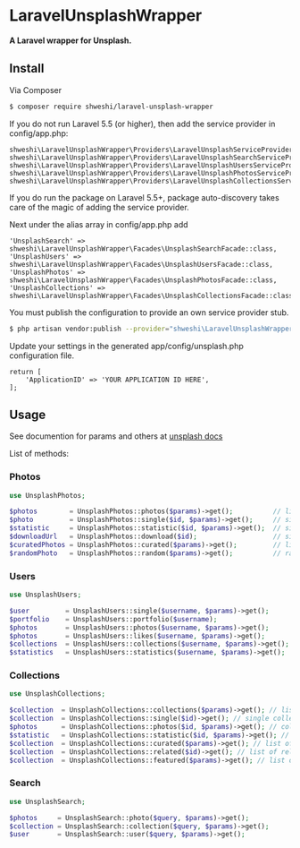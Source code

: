 # LaravelUnsplashWrapper

**A Laravel wrapper for Unsplash.**

## Install

Via Composer

``` bash
$ composer require shweshi/laravel-unsplash-wrapper
```
If you do not run Laravel 5.5 (or higher), then add the service provider in config/app.php:

```
shweshi\LaravelUnsplashWrapper\Providers\LaravelUnsplashServiceProvider:class,
shweshi\LaravelUnsplashWrapper\Providers\LaravelUnsplashSearchServiceProvider:class,
shweshi\LaravelUnsplashWrapper\Providers\LaravelUnsplashUsersServiceProvider:class
shweshi\LaravelUnsplashWrapper\Providers\LaravelUnsplashPhotosServiceProvider:class,
shweshi\LaravelUnsplashWrapper\Providers\LaravelUnsplashCollectionsServiceProvider:class
```

If you do run the package on Laravel 5.5+, package auto-discovery takes care of the magic of adding the service provider.

Next under the alias array in config/app.php add

```
'UnsplashSearch' => shweshi\LaravelUnsplashWrapper\Facades\UnsplashSearchFacade::class,
'UnsplashUsers' => shweshi\LaravelUnsplashWrapper\Facades\UnsplashUsersFacade::class,
'UnsplashPhotos' => shweshi\LaravelUnsplashWrapper\Facades\UnsplashPhotosFacade::class,
'UnsplashCollections' => shweshi\LaravelUnsplashWrapper\Facades\UnsplashCollectionsFacade::class
```

You must publish the configuration to provide an own service provider stub.

``` bash
$ php artisan vendor:publish --provider="shweshi\LaravelUnsplashWrapper\Providers\UnsplashServiceProvider"
```

Update your settings in the generated app/config/unsplash.php configuration file.
```
return [
    'ApplicationID' => 'YOUR APPLICATION ID HERE',
];
```
## Usage
See documention for params and others at [unsplash docs](https://unsplash.com/documentation)

List of methods: 

### Photos

``` php
use UnsplashPhotos;

$photos        = UnsplashPhotos::photos($params)->get();          // list of all photos
$photo         = UnsplashPhotos::single($id, $params)->get();     // single photo
$statistic     = UnsplashPhotos::statistic($id, $params)->get();  // single photo statistics
$downloadUrl   = UnsplashPhotos::download($id);                   // single photo download link
$curatedPhotos = UnsplashPhotos::curated($params)->get();         // list of curated photos
$randomPhoto   = UnsplashPhotos::random($params)->get();          // random photo
```

### Users

``` php
use UnsplashUsers;

$user         = UnsplashUsers::single($username, $params)->get();       // single user
$portfolio    = UnsplashUsers::portfolio($username);                    // single user's portfolio
$photos       = UnsplashUsers::photos($username, $params)->get();       // single user's photos
$photos       = UnsplashUsers::likes($username, $params)->get();        // single user's likes
$collections  = UnsplashUsers::collections($username, $params)->get();  // single user's collections
$statistics   = UnsplashUsers::statistics($username, $params)->get();   // single user's statistics
```

### Collections

``` php
use UnsplashCollections;

$collection  = UnsplashCollections::collections($params)->get(); // list of all collections
$collection  = UnsplashCollections::single($id)->get(); // single collections
$photos      = UnsplashCollections::photos($id, $params)->get(); // collection photos
$statistic   = UnsplashCollections::statistic($id, $params)->get(); // single collections statistics
$collection  = UnsplashCollections::curated($params)->get(); // list of curated collections
$collection  = UnsplashCollections::related($id)->get(); // list of related collections
$collection  = UnsplashCollections::featured($params)->get(); // list of featured collections
```

### Search

``` php
use UnsplashSearch;

$photos     = UnsplashSearch::photo($query, $params)->get();
$collection = UnsplashSearch::collection($query, $params)->get();
$user       = UnsplashSearch::user($query, $params)->get();
```